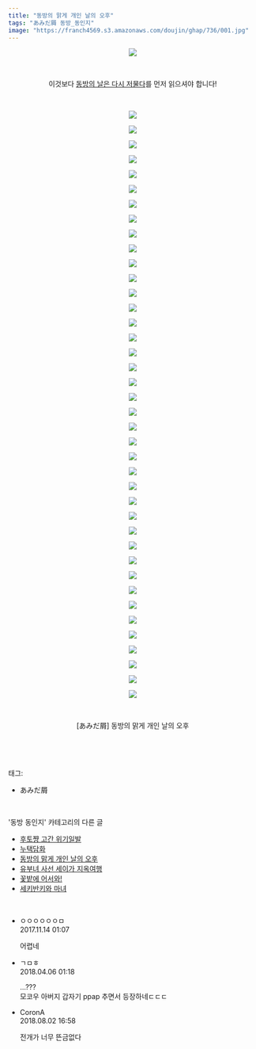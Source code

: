```yaml
---
title: "동방의 맑게 개인 날의 오후"
tags: "あみだ屑 동방_동인지"
image: "https://franch4569.s3.amazonaws.com/doujin/ghap/736/001.jpg"
---
```

<div class="article">
<p style="text-align: center; clear: none; float: none;"><img src="{{ site.imgserver2 }}/ghap/736/001.jpg"/></p>
<p style="text-align: center; clear: none; float: none;"><br/></p>
<p style="text-align: center; clear: none; float: none;">이것보다 <a class="tx-link" href="http://ghaptouhou.tistory.com/3905" target="_blank">동방의 날은 다시 저물다</a>를 먼저 읽으셔야 합니다!</p>
<p style="text-align: center; clear: none; float: none;"><br/></p>
<p style="text-align: center; clear: none; float: none;"><img src="{{ site.imgserver2 }}/ghap/736/002.jpg"/></p>
<p style="text-align: center; clear: none; float: none;"><img src="{{ site.imgserver2 }}/ghap/736/003.jpg"/></p>
<p style="text-align: center; clear: none; float: none;"><img src="{{ site.imgserver2 }}/ghap/736/004.jpg"/></p>
<p style="text-align: center; clear: none; float: none;"><img src="{{ site.imgserver2 }}/ghap/736/005.jpg"/></p>
<p style="text-align: center; clear: none; float: none;"><img src="{{ site.imgserver2 }}/ghap/736/006.jpg"/></p>
<p style="text-align: center; clear: none; float: none;"><img src="{{ site.imgserver2 }}/ghap/736/007.jpg"/></p>
<p style="text-align: center; clear: none; float: none;"><img src="{{ site.imgserver2 }}/ghap/736/008.jpg"/></p>
<p style="text-align: center; clear: none; float: none;"><img src="{{ site.imgserver2 }}/ghap/736/009.jpg"/></p>
<p style="text-align: center; clear: none; float: none;"><img src="{{ site.imgserver2 }}/ghap/736/010.jpg"/></p>
<p style="text-align: center; clear: none; float: none;"><img src="{{ site.imgserver2 }}/ghap/736/011.jpg"/></p>
<p style="text-align: center; clear: none; float: none;"><img src="{{ site.imgserver2 }}/ghap/736/012.jpg"/></p>
<p style="text-align: center; clear: none; float: none;"><img src="{{ site.imgserver2 }}/ghap/736/013.jpg"/></p>
<p style="text-align: center; clear: none; float: none;"><img src="{{ site.imgserver2 }}/ghap/736/014.jpg"/></p>
<p style="text-align: center; clear: none; float: none;"><img src="{{ site.imgserver2 }}/ghap/736/015.jpg"/></p>
<p style="text-align: center; clear: none; float: none;"><img src="{{ site.imgserver2 }}/ghap/736/016.jpg"/></p>
<p style="text-align: center; clear: none; float: none;"><img src="{{ site.imgserver2 }}/ghap/736/017.jpg"/></p>
<p style="text-align: center; clear: none; float: none;"><img src="{{ site.imgserver2 }}/ghap/736/018.jpg"/></p>
<p style="text-align: center; clear: none; float: none;"><img src="{{ site.imgserver2 }}/ghap/736/019.jpg"/></p>
<p style="text-align: center; clear: none; float: none;"><img src="{{ site.imgserver2 }}/ghap/736/020.jpg"/></p>
<p style="text-align: center; clear: none; float: none;"><img src="{{ site.imgserver2 }}/ghap/736/021.jpg"/></p>
<p style="text-align: center; clear: none; float: none;"><img src="{{ site.imgserver2 }}/ghap/736/022.jpg"/></p>
<p style="text-align: center; clear: none; float: none;"><img src="{{ site.imgserver2 }}/ghap/736/023.jpg"/></p>
<p style="text-align: center; clear: none; float: none;"><img src="{{ site.imgserver2 }}/ghap/736/024.jpg"/></p>
<p style="text-align: center; clear: none; float: none;"><img src="{{ site.imgserver2 }}/ghap/736/025.jpg"/></p>
<p style="text-align: center; clear: none; float: none;"><img src="{{ site.imgserver2 }}/ghap/736/026.jpg"/></p>
<p style="text-align: center; clear: none; float: none;"><img src="{{ site.imgserver2 }}/ghap/736/027.jpg"/></p>
<p style="text-align: center; clear: none; float: none;"><img src="{{ site.imgserver2 }}/ghap/736/028.jpg"/></p>
<p style="text-align: center; clear: none; float: none;"><img src="{{ site.imgserver2 }}/ghap/736/029.jpg"/></p>
<p style="text-align: center; clear: none; float: none;"><img src="{{ site.imgserver2 }}/ghap/736/030.jpg"/></p>
<p style="text-align: center; clear: none; float: none;"><img src="{{ site.imgserver2 }}/ghap/736/031.jpg"/></p>
<p style="text-align: center; clear: none; float: none;"><img src="{{ site.imgserver2 }}/ghap/736/032.jpg"/></p>
<p style="text-align: center; clear: none; float: none;"><img src="{{ site.imgserver2 }}/ghap/736/033.jpg"/></p>
<p style="text-align: center; clear: none; float: none;"><img src="{{ site.imgserver2 }}/ghap/736/034.jpg"/></p>
<p style="text-align: center; clear: none; float: none;"><img src="{{ site.imgserver2 }}/ghap/736/035.jpg"/></p>
<p style="text-align: center; clear: none; float: none;"><img src="{{ site.imgserver2 }}/ghap/736/036.jpg"/></p>
<p style="text-align: center; clear: none; float: none;"><img src="{{ site.imgserver2 }}/ghap/736/037.jpg"/></p>
<p style="text-align: center; clear: none; float: none;"><img src="{{ site.imgserver2 }}/ghap/736/038.jpg"/></p>
<p style="text-align: center; clear: none; float: none;"><img src="{{ site.imgserver2 }}/ghap/736/039.jpg"/></p>
<p style="text-align: center; clear: none; float: none;"><img src="{{ site.imgserver2 }}/ghap/736/040.jpg"/></p>
<p style="text-align: center; clear: none; float: none;"><img src="{{ site.imgserver2 }}/ghap/736/041.jpg"/></p>
<p style="text-align: center; clear: none; float: none;"><br/></p>
<p style="text-align: center; clear: none; float: none;">[あみだ屑] 동방의 맑게 개인 날의 오후</p>
<p><br/></p>
</div><br/>
<div class="tagTrail">
<p>태그: </p>
<ul>
<li>あみだ屑</li>
</ul>
</div><br/>
<div class="another">
<p>'동방 동인지' 카테고리의 다른 글</p>
<ul>
<li><a href="/ghap_738">후토쨩 고간 위기일발</a></li>
<li><a href="/ghap_737">누택담화</a></li>
<li><a href="/ghap_736">동방의 맑게 개인 날의 오후</a></li>
<li><a href="/ghap_734">유부녀 사선 세이가 지옥여행</a></li>
<li><a href="/ghap_733">꽃밭에 어서와!</a></li>
<li><a href="/ghap_732">세키반키와 마녀</a></li>
</ul>
</div><br/>
<div class="cb_module cb_fluid">
<div class="cb_wrt cb_profile">
<div class="comment">
<ul>
<li class="cb_thumb_off" id="comment15128841">
<div class="cb_comment_area">
<div class="cb_info_area">
<div class="cb_section">
<span class="cb_nick_name">ㅇㅇㅇㅇㅇㅇㅁ</span>
</div>
<div class="cb_section">
<span class="cb_date">2017.11.14 01:07 </span>
</div>
</div>
<div class="cb_dsc_comment">
<p class="cb_dsc">
											어렵네
										</p>
</div>
</div></li>
<li class="cb_thumb_off" id="comment15234149">
<div class="cb_comment_area">
<div class="cb_info_area">
<div class="cb_section">
<span class="cb_nick_name">ㄱㅁㅎ</span>
</div>
<div class="cb_section">
<span class="cb_date">2018.04.06 01:18 </span>
</div>
</div>
<div class="cb_dsc_comment">
<p class="cb_dsc">
											...???<br/>
모코우 아버지 갑자기 ppap 추면서 등장하네ㄷㄷㄷ
										</p>
</div>
</div></li>
<li class="cb_thumb_off" id="comment15299290">
<div class="cb_comment_area">
<div class="cb_info_area">
<div class="cb_section">
<span class="cb_nick_name">CoronA</span>
</div>
<div class="cb_section">
<span class="cb_date">2018.08.02 16:58 </span>
</div>
</div>
<div class="cb_dsc_comment">
<p class="cb_dsc">
											전개가 너무 뜬금없다
										</p>
</div>
</div></li>
</ul>
</div>
</div><!-- commentList close -->
</div><br/>
